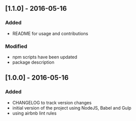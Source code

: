 ## [1.1.0] - 2016-05-16
### Added
- README for usage and contributions
### Modified
- npm scripts have been updated
- package description

## [1.0.0] - 2016-05-16
### Added
- CHANGELOG to track version changes
- initial version of the project using NodeJS, Babel and Gulp
- using airbnb lint rules
